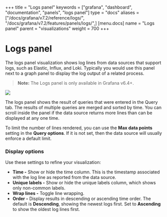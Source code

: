 +++
title = "Logs panel"
keywords = ["grafana", "dashboard", "documentation", "panels", "logs panel"]
type = "docs"
aliases = ["/docs/grafana/v7.2/reference/logs/", "/docs/grafana/v7.2/features/panels/logs/",]
[menu.docs]
name = "Logs panel"
parent = "visualizations"
weight = 700
+++

# Logs panel

The logs panel visualization shows log lines from data sources that support logs, such as Elastic, Influx, and Loki. Typically you would use this panel next to a graph panel to display the log output of a related process.

> **Note:** The Logs panel is only available in Grafana v6.4+.

<img class="screenshot" src="/static/img/docs/v64/logs-panel.png">

The logs panel shows the result of queries that were entered in the Query tab. The results of multiple queries are merged and sorted by time. You can scroll inside the panel if the data source returns more lines than can be displayed at any one time.

To limit the number of lines rendered, you can use the **Max data points** setting in the **Query options**. If it is not set, then the data source will usually enforce a default limit.

### Display options

Use these settings to refine your visualization:

- **Time -** Show or hide the time column. This is the timestamp associated with the log line as reported from the data source.
- **Unique labels -** Show or hide the unique labels column, which shows only non-common labels.
- **Wrap lines -** Toggle line wrapping.
- **Order -** Display results in descending or ascending time order. The default is **Descending**, showing the newest logs first. Set to **Ascending** to show the oldest log lines first.

